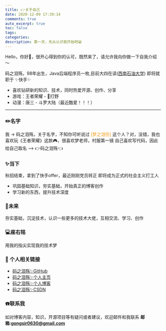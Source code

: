 ```yaml
---
title: 👉关于自己
date: 2020-12-09 17:39:14
comments: true
auto_excerpt: true
toc: false
tags:
categories: 
description: 第一天，先从认识我开始吧😁
---
```


Hello，你好👋，很开心得到你的认可，既然来了，请允许我向你做一下自我介绍～

<!-- more -->

码之泪殇，98年出生，Java后端程序员一枚,目前大四在读([西南石油大学](https://www.swpu.edu.cn))
即将就职于 ✨快手✨
- 喜欢钻研新的知识、技术，同时热爱开源、创作、分享
- 游戏：王者荣耀 - 🔪打野
- 动漫：唐三 - 斗罗大陆（最近酷爱！！！）

<hr/>

### ✏️名字

我 -> 码之泪殇，关于名字，不知你可听说过<font color=#f39c12> [梦之泪伤] </font>这个人？对，没错，我也喜欢玩《王者荣耀》这款🎮，很喜欢梦老师，村服第一镜
自己喜欢写代码，因此给自己取名 ——> 👉码之泪殇👈

### ✨当下

秋招结束，拿到了快手offer，最近刚刚党员转正
即将成为正式的社会主义打工人
- 巩固基础知识，夯实基础，开始真正的博客创作
- 学习新的东西，提升技术深度

### 🚀未来

夯实基础，沉淀技术，认识一些更多的技术大佬，互相交流、学习、创作

### 💻座右铭

用我的指尖实现我的技术梦

### :link: 个人相关链接

* [码之泪殇✨GitHub](https://github.com/gongsir0630)
* [码之泪殇✨个人主页](https://gongsir.club)
* [码之泪殇✨个人博客](https://blog.gongsir.club)
* [码之泪殇✨CSDN](https://blog.csdn.net/qq_41337581)

### :phone:联系我

如对博客内容，知识，开源项目等有疑问或者建议，欢迎邮件和我联系
**邮箱:gongsir0630@gmail.com**